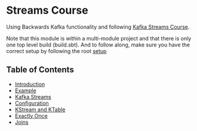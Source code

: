 # Streams Course

Using Backwards Kafka functionality and following [Kafka Streams Course](https://www.udemy.com/kkafka-streams).

Note that this module is within a multi-module project and that there is only one top level build (build.sbt). And to follow along, make sure you have the correct setup by following the root [setup](../../docs/)

## Table of Contents

- [Introduction](docs/introduction.md)
- [Example](docs/example.md)
- [Kafka Streams](docs/kafka-streams.md)
- [Configuration](docs/configuration.md)
- [KStream and KTable](docs/kstream-and-ktable.md)
- [Exactly Once](docs/exactly-once.md)
- [Joins](docs/joins.md)
